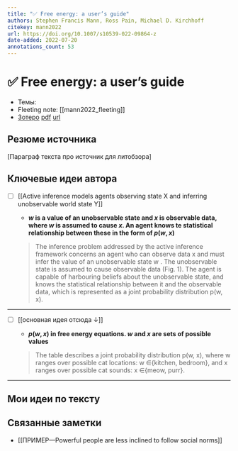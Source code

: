 ```yaml
---
title: "✅ Free energy: a user’s guide"
authors: Stephen Francis Mann, Ross Pain, Michael D. Kirchhoff
citekey: mann2022
url: https://doi.org/10.1007/s10539-022-09864-z
date-added: 2022-07-20
annotations_count: 53
---
```

# ✅ Free energy: a user’s guide
- Темы:
- Fleeting note: [[mann2022_fleeting]]
- [Зотеро](zotero://select/library/items/SGFQ77UK) [pdf](file:///Users/valerii/Literature/Mann%20et%20al_2022_✅%20Free%20energy.pdf) [url](https://doi.org/10.1007/s10539-022-09864-z)

## Резюме источника

[Параграф текста про источник для литобзора]

## Ключевые идеи автора
- [ ] [[Active inference models agents observing state X and inferring unobservable world state Y]]

	- **$w$ is a value of an unobservable state and $x$ is observable data, where $w$ is assumed to cause $x$. An agent knows te statistical relationship between these in the form of $p(w, x)$**

	> The inference problem addressed by the active inference framework concerns an agent who can observe data x and must infer the value of an unobservable state w . The unobservable state is assumed to cause observable data (Fig. 1). The agent is capable of harbouring beliefs about the unobservable state, and knows the statistical relationship between it and the observable data, which is represented as a joint probability distribution p(w, x).

---

- [ ] [[основная идея отсюда ↓]]

	- **$p(w, x)$ in free energy equations. $w$ and $x$ are sets of possible values**

	> The table describes a joint probability distribution p(w, x), where w ranges over possible cat locations: w ∈{kitchen, bedroom}, and x ranges over possible cat sounds: x ∈{meow, purr}.

---

## Мои идеи по тексту

## Связанные заметки
- [[ПРИМЕР—Powerful people are less inclined to follow social norms]]